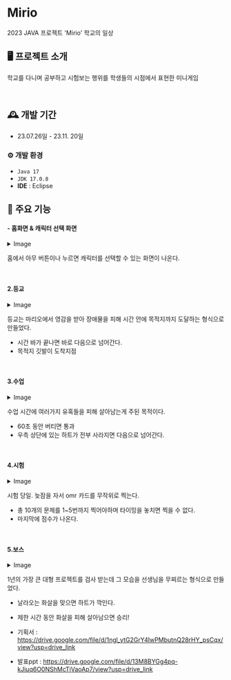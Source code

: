 # Mirio
2023 JAVA 프로젝트 'Mirio' 학교의 일상

## 🖥️ 프로젝트 소개
학교를 다니며 공부하고 시험보는 행위를 학생들의 시점에서 표현한 미니게임

<br/>

## 🕰️ 개발 기간
* 23.07.26일 - 23.11. 20일

### ⚙️ 개발 환경
- `Java 17`
- `JDK 17.0.8`
- **IDE** : Eclipse

## 📌 주요 기능
#### - 홈화면 & 캐릭터 선택 화면 

<details>
  <summary>Image</summary>
  
  ![001](https://github.com/dlwlstjs/Mirio/blob/main/images/start_background.png)
  ![002](https://github.com/dlwlstjs/Mirio/blob/main/images/readme_img/character_select.png)
</details>

홈에서 아무 버튼이나 누르면 캐릭터를 선택할 수 있는 화면이 나온다.


<br/>

#### 2.등교

<details>
  <summary>Image</summary>
  
  ![003](https://github.com/dlwlstjs/Mirio/blob/main/images/readme_img/run_img.png)
</details>

등교는 마리오에서 영감을 받아 장애물을 피해 시간 안에 목적지까지 도달하는 형식으로 만들었다.

- 시간 바가 끝나면 바로 다음으로 넘어간다.
- 목적지 깃발이 도착지점

<br/>
  
#### 3.수업

<details>
  <summary>Image</summary>
  
  ![004](https://github.com/dlwlstjs/Mirio/blob/main/images/readme_img/Listen_img.png)
</details>

수업 시간에 여러가지 유혹들을 피해 살아남는게 주된 목적이다.

- 60초 동안 버티면 통과
- 우측 상단에 있는 하트가 전부 사라지면 다음으로 넘어간다.

<br/>

#### 4.시험

<details>
  <summary>Image</summary>

  ![005](https://github.com/dlwlstjs/Mirio/blob/main/images/readme_img/test_img.png)
  ![006](https://github.com/dlwlstjs/Mirio/blob/main/images/readme_img/score_img.png)
  
</details>

시험 당일. 늦잠을 자서 omr 카드를 무작위로 찍는다.

- 총 10개의 문제를 1~5번까지 찍어야하며 타이밍을 놓치면 찍을 수 없다.
- 마지막에 점수가 나온다.

<br/>

#### 5.보스

<details>
  <summary>Image</summary>
  
  ![007](https://github.com/dlwlstjs/Mirio/blob/main/images/readme_img/boss_img.png)
</details>


1년의 가장 큰 대형 프로젝트를 검사 받는데 그 모습을 선생님을 무찌르는 형식으로 만들었다.

- 날라오는 화살을 맞으면 하트가 깍인다.
- 제한 시간 동안 화살을 피해 살아남으면 승리!

- 기획서 : https://drive.google.com/file/d/1ngl_ytG2GrY4IwPMbutnQ28rHY_psCqx/view?usp=drive_link
- 발표ppt : https://drive.google.com/file/d/13M8BYGg4pq-kJiuq6O0NShMcTjVaoAp7/view?usp=drive_link
